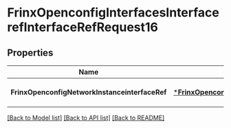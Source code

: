 # FrinxOpenconfigInterfacesInterfacerefInterfaceRefRequest16

## Properties
Name | Type | Description | Notes
------------ | ------------- | ------------- | -------------
**FrinxOpenconfigNetworkInstanceinterfaceRef** | [***FrinxOpenconfigInterfacesInterfacerefInterfaceRef**](frinx.openconfig.interfaces.interfaceref.InterfaceRef.md) |  | [optional] [default to null]

[[Back to Model list]](../README.md#documentation-for-models) [[Back to API list]](../README.md#documentation-for-api-endpoints) [[Back to README]](../README.md)


